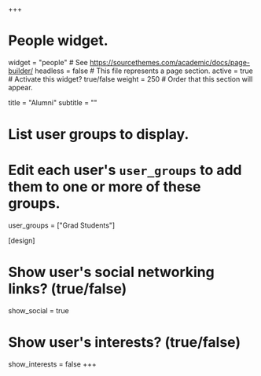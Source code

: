 +++
# People widget.
widget = "people"  # See https://sourcethemes.com/academic/docs/page-builder/
headless = false  # This file represents a page section.
active = true  # Activate this widget? true/false
weight = 250  # Order that this section will appear.

title = "Alumni"
subtitle = ""

# List user groups to display.
#   Edit each user's `user_groups` to add them to one or more of these groups.
user_groups = ["Grad Students"]

[design]
  # Show user's social networking links? (true/false)
  show_social = true

  # Show user's interests? (true/false)
  show_interests = false
+++
